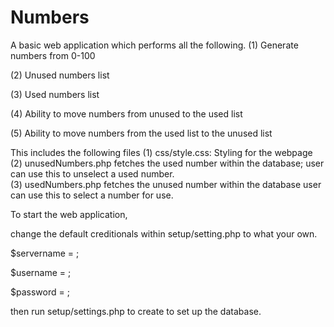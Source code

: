 # Numbers 

A basic web application which performs all the following.
(1) Generate numbers from 0-100

(2) Unused numbers list

(3) Used numbers list

(4) Ability to move numbers from unused to the used list

(5) Ability to move numbers from the used list to the unused list

This includes the following files
(1) css/style.css: Styling for the webpage
(2) unusedNumbers.php fetches the used number within the database; 
    user can use this to unselect a used number.	
(3) usedNumbers.php fetches the unused number within the database
    user can use this to select a number for use.
		

To start the web application,

change the default creditionals within setup/setting.php to what your own.

$servername = <your servername>;
	
$username = <your rootname>;
	
$password = <your password>;

then run setup/settings.php to create to set up the database.

